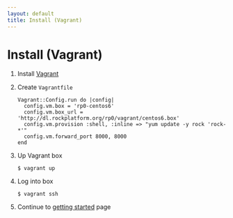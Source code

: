 ```yaml
---
layout: default
title: Install (Vagrant)
---
```


# Install (Vagrant)

 1. Install [Vagrant](http://vagrantup.com/v1/docs/getting-started/)

 1. Create `Vagrantfile`

        Vagrant::Config.run do |config|
          config.vm.box = 'rp0-centos6'
          config.vm.box_url = 'http://dl.rockplatform.org/rp0/vagrant/centos6.box'
          config.vm.provision :shell, :inline => "yum update -y rock 'rock-*'"
          config.vm.forward_port 8000, 8000
        end

 1. Up Vagrant box

        $ vagrant up

 1. Log into box

        $ vagrant ssh

 1. Continue to [getting started](/getting-started/) page
